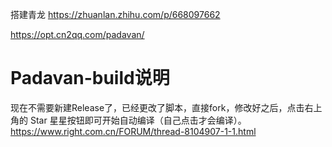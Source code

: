 搭建青龙
https://zhuanlan.zhihu.com/p/668097662

https://opt.cn2qq.com/padavan/
# Padavan-build说明
现在不需要新建Release了，已经更改了脚本，直接fork，修改好之后，点击右上角的 Star 星星按钮即可开始自动编译（自己点击才会编译）。
https://www.right.com.cn/FORUM/thread-8104907-1-1.html
